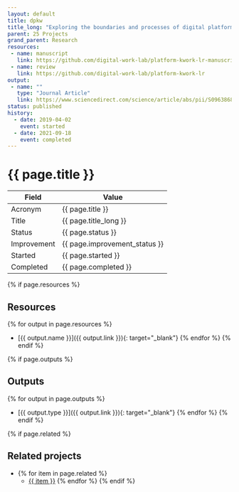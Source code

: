 ```yaml
---
layout: default
title: dpkw
title_long: "Exploring the boundaries and processes of digital platforms for knowledge work: A review of information systems research"
parent: 25 Projects
grand_parent: Research
resources:
 - name: manuscript
   link: https://github.com/digital-work-lab/platform-kwork-lr-manuscript
 - name: review
   link: https://github.com/digital-work-lab/platform-kwork-lr
output:
 - name: ""
   type: "Journal Article"
   link: https://www.sciencedirect.com/science/article/abs/pii/S096386872100041X
status: published
history:
  - date: 2019-04-02
    event: started
  - date: 2021-09-18
    event: completed
---
```


# {{ page.title }}

Field               | Value
------------------- | ----------------------------------
Acronym             | {{ page.title }}
Title               | {{ page.title_long }}
Status              | {{ page.status }}
Improvement         | {{ page.improvement_status }}
Started             | {{ page.started }}
Completed           | {{ page.completed }}

{% if page.resources %}
## Resources

  {% for output in page.resources %}
  - [{{ output.name }}]({{ output.link }}){: target="_blank"}
  {% endfor %}
{% endif %}

{% if page.outputs %}
## Outputs

  {% for output in page.outputs %}
  - [{{ output.type }}]({{ output.link }}){: target="_blank"}
  {% endfor %}
{% endif %}

{% if page.related %}
## Related projects 

- {% for item in page.related %}
  - <a href="{{ item }}">{{ item }}</a>
{% endfor %}
{% endif %}

